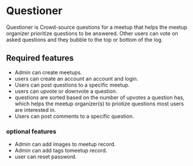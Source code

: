 # Questioner

Questioner is Crowd-source questions for a meetup that helps the meetup organizer prioritize
questions to be answered. Other users can vote on asked questions and they bubble to the top or bottom of the log.

## Required features

* Admin can create meetups.
* users can create an account an account and login.
* Users can post questions to a specific meetup.
* users can upvote or downvote a question.
* questions are sorted based on the number of upvotes a question has, which helps the meetup organizer(s) to priotize questions most users are interested in.
* Users can post comments to a specific question.


### optional features

* Admin can add images to meetup record.
* Admin can add tags tomeetup record.
* user can reset password.
